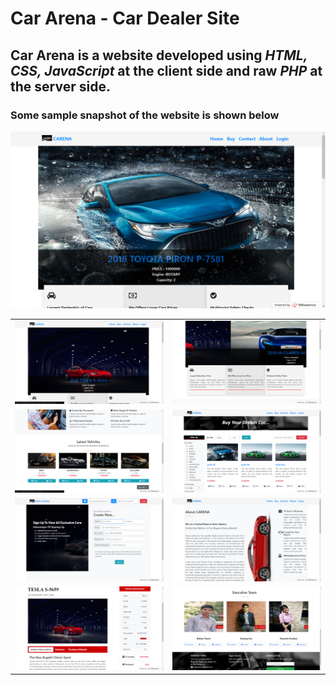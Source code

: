 # Car Arena - Car Dealer Site

## Car Arena is a website developed using *HTML, CSS, JavaScript* at the client side and raw *PHP* at the server side.

### Some sample snapshot of the website is shown below

<img src="docs/image/sc1.png" width=auto height=auto/>

<table>
  <tr>
    <td>
      <img src="docs/image/sc2.png" width=auto/>
    </td>
    <td>
      <img src="docs/image/sc3.png" width=auto/>
    </td>
  </tr>  
  
  <tr>
    <td>
      <img src="docs/image/sc4.png" width=auto/>
    </td>
    <td>
      <img src="docs/image/sc5.png" width=auto/>
    </td>
  </tr>  
  <tr>
    <td>
      <img src="docs/image/sc11.png" width=auto/>
    </td>
    <td>
      <img src="docs/image/sc9.png" width=auto/>
    </td>
  </tr>  
  <tr>
    <td>
      <img src="docs/image/sc14.png" width=auto/>
    </td>
    <td>
      <img src="docs/image/sc16.png" width=auto/>
    </td>
  </tr>

</table>

